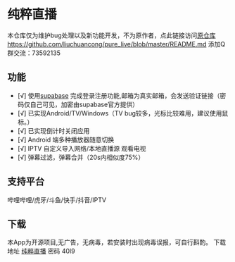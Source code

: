# 纯粹直播

本仓库仅为维护bug处理以及新功能开发，不为原作者，点此链接访问[原仓库](https://github.com/Jackiu1997/pure_live "pure_live")https://github.com/liuchuancong/pure_live/blob/master/README.md
添加Q群交流：73592135
## 功能

- [√] 使用[supabase](https://supabase.com/) 完成登录注册功能,邮箱为真实邮箱，会发送验证链接（密码仅自己可见，加密由supabase官方提供）
- [√] 已实现Android/TV/Windows（TV bug较多，光标比较难用，建议使用鼠标。）
- [√] 已实现倒计时关闭应用
- [√] Android 端多种播放器随意切换
- [√] IPTV 自定义导入网络/本地直播源 观看电视
- [√] 弹幕过滤，弹幕合并（20s内相似度75%）

## 支持平台

哔哩哔哩/虎牙/斗鱼/快手/抖音/IPTV

## 下载

本App为开源项目,无广告，无病毒，若安装时出现病毒误报，可自行斟酌。
下载地址 [纯粹直播](https://wwvr.lanzouw.com/b01f6rqab)
密码 40l9
